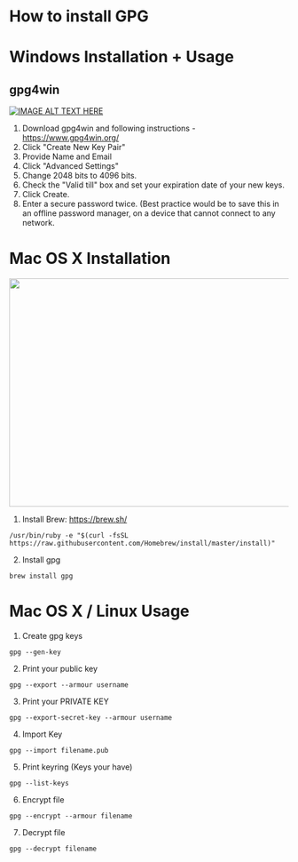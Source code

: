 # How to install GPG

# Windows Installation + Usage
## gpg4win
[![IMAGE ALT TEXT HERE](https://img.youtube.com/vi/j7WzLw-UKQ0/0.jpg)](https://www.youtube.com/watch?v=j7WzLw-UKQ0)

1. Download gpg4win and following instructions - https://www.gpg4win.org/
2. Click "Create New Key Pair"
3. Provide Name and Email
4. Click "Advanced Settings"
5. Change 2048 bits to 4096 bits.
6. Check the "Valid till" box and set your expiration date of your new keys.
7. Click Create.
8. Enter a secure password twice. (Best practice would be to save this in an offline password manager, on a device that cannot connect to any network.


# Mac OS X Installation

<a href="https://asciinema.org/a/eo3Vs5hzKAeRwoTZ2qXxMBlpc" target="_blank"><img src="https://asciinema.org/a/eo3Vs5hzKAeRwoTZ2qXxMBlpc.png" width=589 height=411 /></a>


1. Install Brew: https://brew.sh/
```
/usr/bin/ruby -e "$(curl -fsSL https://raw.githubusercontent.com/Homebrew/install/master/install)"
```

2. Install gpg
```
brew install gpg
```

# Mac OS X / Linux Usage 

1. Create gpg keys
```
gpg --gen-key
```

2. Print your public key
```
gpg --export --armour username
```

3. Print your PRIVATE KEY
```
gpg --export-secret-key --armour username
```

4. Import Key
```
gpg --import filename.pub
```

5. Print keyring (Keys your have)
```
gpg --list-keys
```

6. Encrypt file
```
gpg --encrypt --armour filename
```
7. Decrypt file
```
gpg --decrypt filename
```
